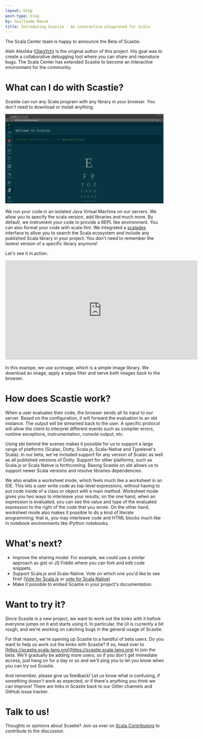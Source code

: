 ```yaml
---
layout: blog
post-type: blog
by: Guillaume Massé
title: Introducing Scastie - An interactive playground for Scala.
---
```


The Scala Center team is happy to announce the Beta of Scastie.

Aleh Aleshka ([OlegYch](https://github.com/OlegYch/)) is the original author of this project. His goal was to create a collaborative debugging tool where you can share and reproduce bugs. The Scala Center has extended Scastie to become an interactive environment for the community.

# What can I do with Scastie?

Scastie can run any Scala program with any library in your browser. You don't need to download or install anything.

[![scastie](/resources/img/blog/scastie/scastie.png)](/resources/img/blog/scastie/scastie.png)

We run your code in an isolated Java Virtual Machine on our servers. We allow you to specify the scala version, add libraries and much more. By default, we instrument your code to provide a REPL like environment. You can also format your code with scala-fmt. We integrated a [scaladex](https://index.scala-lang.org/) interface to allow you to search the Scala ecosystem and include any published Scala library in your project. You don't need to remember the lastest version of a specific library anymore!

Let's see it in action.

<iframe width="610" height="315" src="https://www.youtube.com/embed/ugFgdncsxEQ" frameborder="0" allowfullscreen></iframe>

In this exampe, we use scrimage, which is a simple image library. We download an image, apply a sepia filter and serve both images back to the browser.

# How does Scastie work?

When a user evaluates their code, the browser sends all its input to our server. Based on the configuration, it will forward the evaluation to an sbt instance. The output will be streamed back to the user. A specific protocol will allow the client to interpret different events such as compiler errors, runtime exceptions, instrumentation, console output, etc. 

Using sbt behind the scenes makes it possible for us to support a large range of platforms (Scalac, Dotty, Scala.js, Scala-Native and Typelevel's Scala). In our beta, we've included support for any version of Scalac as well as all published versions of Dotty. Support for other platforms, such as Scala.js or Scala Native is forthcoming. Basing Scastie on sbt allows us to support newer Scala versions and resolve libraries dependencies.

We also enable a worksheet mode, which feels much like a worksheet in an IDE. This lets a user write code as top-level expressions, without having to put code inside of a class or object with a main method. Worksheet mode gives you two ways to interleave your results; on the one hand, when an expression is evaluated, you can see the value and type of the evaluated expression to the right of the code that you wrote. On the other hand, worksheet mode also makes it possible to do a kind of literate programming; that is, you may interleave code and HTML blocks much like in notebook environments like iPython notebooks.

# What's next? 

* Improve the sharing model. For example, we could use a similar approach as gist or JS Fiddle where you can fork and edit code snippets. 
* Support Scala.js and Scala-Native. Vote on which one you'd like to see first! ([Vote for Scala.js](https://github.com/scalacenter/scastie/issues/38) or [vote for Scala Native](https://github.com/scalacenter/scastie/issues/40))
* Make it possible to embed Scastie in your project's documentation.

# Want to try it?

Since Scastie is a new project, we want to work out the kinks with it before everyone jumps on it and starts using it. In particular, the UI is currently a bit rough, and we're working on catching bugs in the general usage of Scastie.

For that reason, we're opening up Scastie to a handful of beta users. Do you want to help us work out the kinks with Scastie? If so, head over to [https://scastie.scala-lang.org](https://scastie.scala-lang.org) to join the beta. We'll gradually be adding more users, so if you don't get immediate access, just hang on for a day or so and we'll ping you to let you know when you can try out Scastie.

And remember, please give us feedback! Let us know what is confusing, if something doesn't work as expected, or if there's anything you think we can improve! There are links in Scastie back to our Gitter channels and GitHub issue tracker.

# Talk to us!

Thoughts or opinions about Scastie? Join us over on [Scala Contributors](https://contributors.scala-lang.org) to contribute to the discussion.
